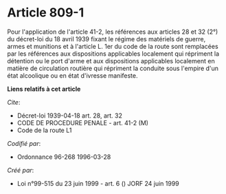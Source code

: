 # Article 809-1

Pour l'application de l'article 41-2, les références aux articles 28 et 32 (2°) du décret-loi du 18 avril 1939 fixant le
régime des matériels de guerre, armes et munitions et à l'article L. 1er du code de la route sont remplacées par les
références aux dispositions applicables localement qui répriment la détention ou le port d'arme et aux dispositions
applicables localement en matière de circulation routière qui répriment la conduite sous l'empire d'un état alcoolique ou en
état d'ivresse manifeste.

**Liens relatifs à cet article**

_Cite_:

  - Décret-loi 1939-04-18 art. 28, art. 32
  - CODE DE PROCEDURE PENALE - art. 41-2 (M)
  - Code de la route L1

_Codifié par_:

  - Ordonnance 96-268 1996-03-28

_Créé par_:

  - Loi n°99-515 du 23 juin 1999 - art. 6 () JORF 24 juin 1999
